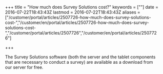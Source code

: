 ﻿+++
title = "How much does Survey Solutions cost?"
keywords = [""]
date = 2016-07-22T18:43:43Z
lastmod = 2016-07-22T18:43:43Z
aliases = ["/customer/portal/articles/2507726-how-much-does-survey-solutions-cost-","/customer/en/portal/articles/2507726-how-much-does-survey-solutions-cost-","/customer/portal/articles/2507726","/customer/en/portal/articles/2507726"]

+++

The Survey Solutions software (both the server and the tablet components
that are necessary to conduct a survey) are available as a download from 
our server for free.
